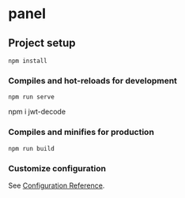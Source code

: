 # panel

## Project setup
```
npm install
```

### Compiles and hot-reloads for development
```
npm run serve
```
npm i jwt-decode
### Compiles and minifies for production
```
npm run build
```

### Customize configuration
See [Configuration Reference](https://cli.vuejs.org/config/).
